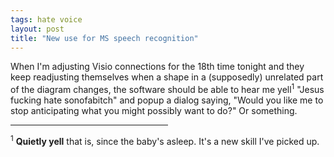 ```yaml
---
tags: hate voice
layout: post
title: "New use for MS speech recognition"
---
```




<p>When I'm adjusting Visio connections for the 18th time tonight and they keep readjusting themselves when a shape in a (supposedly) unrelated part of the diagram changes, the software should be able to hear me yell<sup>1</sup> "Jesus fucking hate sonofabitch" and popup a dialog saying, "Would you like me to stop anticipating what you might possibly want to do?" Or something.</p>

<p><hr width="50%" noshade="noshade" />

<p><sup>1</sup> <b>Quietly yell</b> that is, since the baby's asleep. It's a new skill I've picked up.</p>


